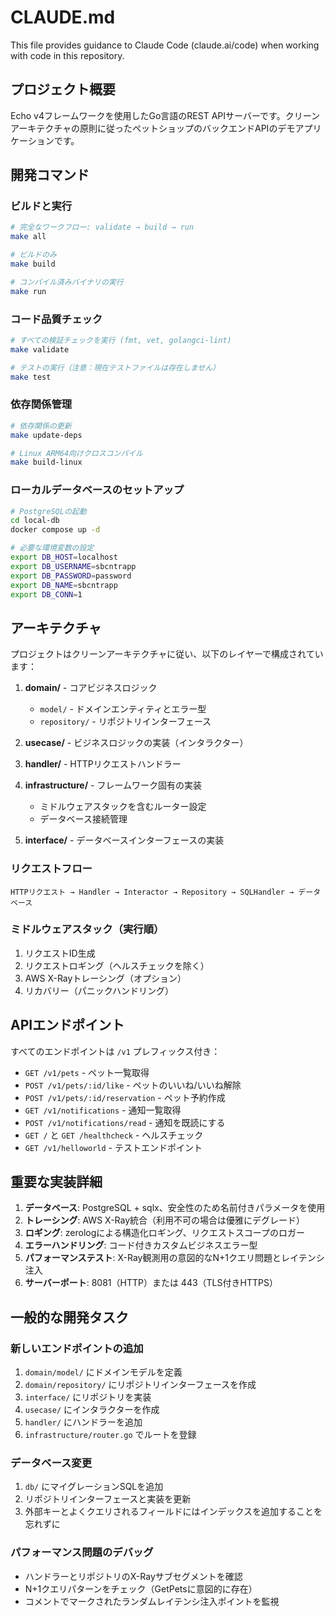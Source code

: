 # CLAUDE.md

This file provides guidance to Claude Code (claude.ai/code) when working with code in this repository.

## プロジェクト概要

Echo v4フレームワークを使用したGo言語のREST APIサーバーです。クリーンアーキテクチャの原則に従ったペットショップのバックエンドAPIのデモアプリケーションです。

## 開発コマンド

### ビルドと実行
```bash
# 完全なワークフロー: validate → build → run
make all

# ビルドのみ
make build

# コンパイル済みバイナリの実行
make run
```

### コード品質チェック
```bash
# すべての検証チェックを実行 (fmt, vet, golangci-lint)
make validate

# テストの実行（注意：現在テストファイルは存在しません）
make test
```

### 依存関係管理
```bash
# 依存関係の更新
make update-deps

# Linux ARM64向けクロスコンパイル
make build-linux
```

### ローカルデータベースのセットアップ
```bash
# PostgreSQLの起動
cd local-db
docker compose up -d

# 必要な環境変数の設定
export DB_HOST=localhost
export DB_USERNAME=sbcntrapp
export DB_PASSWORD=password
export DB_NAME=sbcntrapp
export DB_CONN=1
```

## アーキテクチャ

プロジェクトはクリーンアーキテクチャに従い、以下のレイヤーで構成されています：

1. **domain/** - コアビジネスロジック
   - `model/` - ドメインエンティティとエラー型
   - `repository/` - リポジトリインターフェース

2. **usecase/** - ビジネスロジックの実装（インタラクター）

3. **handler/** - HTTPリクエストハンドラー

4. **infrastructure/** - フレームワーク固有の実装
   - ミドルウェアスタックを含むルーター設定
   - データベース接続管理

5. **interface/** - データベースインターフェースの実装

### リクエストフロー
```
HTTPリクエスト → Handler → Interactor → Repository → SQLHandler → データベース
```

### ミドルウェアスタック（実行順）
1. リクエストID生成
2. リクエストロギング（ヘルスチェックを除く）
3. AWS X-Rayトレーシング（オプション）
4. リカバリー（パニックハンドリング）

## APIエンドポイント

すべてのエンドポイントは `/v1` プレフィックス付き：

- `GET /v1/pets` - ペット一覧取得
- `POST /v1/pets/:id/like` - ペットのいいね/いいね解除
- `POST /v1/pets/:id/reservation` - ペット予約作成
- `GET /v1/notifications` - 通知一覧取得
- `POST /v1/notifications/read` - 通知を既読にする
- `GET /` と `GET /healthcheck` - ヘルスチェック
- `GET /v1/helloworld` - テストエンドポイント

## 重要な実装詳細

1. **データベース**: PostgreSQL + sqlx、安全性のため名前付きパラメータを使用
2. **トレーシング**: AWS X-Ray統合（利用不可の場合は優雅にデグレード）
3. **ロギング**: zerologによる構造化ロギング、リクエストスコープのロガー
4. **エラーハンドリング**: コード付きカスタムビジネスエラー型
5. **パフォーマンステスト**: X-Ray観測用の意図的なN+1クエリ問題とレイテンシ注入
6. **サーバーポート**: 8081（HTTP）または 443（TLS付きHTTPS）

## 一般的な開発タスク

### 新しいエンドポイントの追加
1. `domain/model/` にドメインモデルを定義
2. `domain/repository/` にリポジトリインターフェースを作成
3. `interface/` にリポジトリを実装
4. `usecase/` にインタラクターを作成
5. `handler/` にハンドラーを追加
6. `infrastructure/router.go` でルートを登録

### データベース変更
1. `db/` にマイグレーションSQLを追加
2. リポジトリインターフェースと実装を更新
3. 外部キーとよくクエリされるフィールドにはインデックスを追加することを忘れずに

### パフォーマンス問題のデバッグ
- ハンドラーとリポジトリのX-Rayサブセグメントを確認
- N+1クエリパターンをチェック（GetPetsに意図的に存在）
- コメントでマークされたランダムレイテンシ注入ポイントを監視